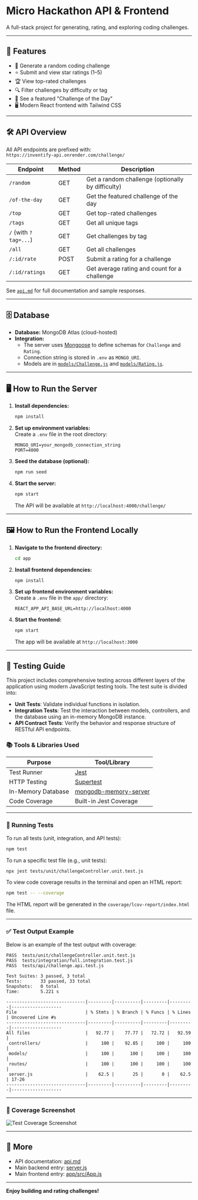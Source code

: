# Micro Hackathon API & Frontend

A full-stack project for generating, rating, and exploring coding challenges.

---

## 🚀 Features

- 🎲 Generate a random coding challenge
- ⭐ Submit and view star ratings (1–5)
- 🏆 View top-rated challenges
- 🔍 Filter challenges by difficulty or tag
- 🌟 See a featured "Challenge of the Day"
- 🖥️ Modern React frontend with Tailwind CSS

---

## 🛠️ API Overview

All API endpoints are prefixed with:  
`https://inventify-api.onrender.com/challenge/`

| Endpoint                   | Method | Description                                 |
|----------------------------|--------|---------------------------------------------|
| `/random`                  | GET    | Get a random challenge (optionally by difficulty) |
| `/of-the-day`              | GET    | Get the featured challenge of the day       |
| `/top`                     | GET    | Get top-rated challenges                    |
| `/tags`                    | GET    | Get all unique tags                         |
| `/` (with `?tag=...`)      | GET    | Get challenges by tag                       |
| `/all`                     | GET    | Get all challenges                          |
| `/:id/rate`                | POST   | Submit a rating for a challenge             |
| `/:id/ratings`             | GET    | Get average rating and count for a challenge|

See [`api.md`](api.md) for full documentation and sample responses.

---

## 🗄️ Database

- **Database:** MongoDB Atlas (cloud-hosted)
- **Integration:**  
  - The server uses [Mongoose](https://mongoosejs.com/) to define schemas for `Challenge` and `Rating`.
  - Connection string is stored in `.env` as `MONGO_URI`.
  - Models are in [`models/Challenge.js`](models/Challenge.js) and [`models/Rating.js`](models/Rating.js).

---

## 🖥️ How to Run the Server

1. **Install dependencies:**
   ```sh
   npm install
   ```

2. **Set up environment variables:**  
   Create a `.env` file in the root directory:
   ```
   MONGO_URI=your_mongodb_connection_string
   PORT=4000
   ```

3. **Seed the database (optional):**
   ```sh
   npm run seed
   ```

4. **Start the server:**
   ```sh
   npm start
   ```
   The API will be available at `http://localhost:4000/challenge/`

---

## 🖼️ How to Run the Frontend Locally

1. **Navigate to the frontend directory:**
   ```sh
   cd app
   ```

2. **Install frontend dependencies:**
   ```sh
   npm install
   ```

3. **Set up frontend environment variables:**  
   Create a `.env` file in the `app/` directory:
   ```
   REACT_APP_API_BASE_URL=http://localhost:4000
   ```

4. **Start the frontend:**
   ```sh
   npm start
   ```
   The app will be available at `http://localhost:3000`

---

## 🧪 Testing Guide

This project includes comprehensive testing across different layers of the application using modern JavaScript testing tools. The test suite is divided into:

- **Unit Tests**: Validate individual functions in isolation.
- **Integration Tests**: Test the interaction between models, controllers, and the database using an in-memory MongoDB instance.
- **API Contract Tests**: Verify the behavior and response structure of RESTful API endpoints.

### 📚 Tools & Libraries Used

| Purpose              | Tool/Library              |
|----------------------|---------------------------|
| Test Runner          | [Jest](https://jestjs.io) |
| HTTP Testing         | [Supertest](https://github.com/ladjs/supertest) |
| In-Memory Database   | [mongodb-memory-server](https://github.com/nodkz/mongodb-memory-server) |
| Code Coverage        | Built-in Jest Coverage    |

---

### 🚀 Running Tests

To run all tests (unit, integration, and API tests):

```bash
npm test
```

To run a specific test file (e.g., unit tests):

```bash
npx jest tests/unit/challengeController.unit.test.js
```

To view code coverage results in the terminal and open an HTML report:

```bash
npm test -- --coverage
```

The HTML report will be generated in the `coverage/lcov-report/index.html` file.

---

### ✅ Test Output Example

Below is an example of the test output with coverage:

```
PASS  tests/unit/challengeController.unit.test.js
PASS  tests/integration/full.integration.test.js
PASS  tests/api/challenge.api.test.js

Test Suites: 3 passed, 3 total
Tests:       33 passed, 33 total
Snapshots:   0 total
Time:        5.221 s

------------------------------|---------|----------|---------|---------|------------------- 
File                          | % Stmts | % Branch | % Funcs | % Lines | Uncovered Line #s 
------------------------------|---------|----------|---------|---------|------------------- 
All files                     |   92.77 |    77.77 |   72.72 |   92.59 |                   
 controllers/                 |     100 |    92.85 |     100 |     100 |                   
 models/                      |     100 |      100 |     100 |     100 |                   
 routes/                      |     100 |      100 |     100 |     100 |                   
 server.js                    |    62.5 |       25 |       0 |    62.5 | 17-26             
------------------------------|---------|----------|---------|---------|------------------- 
```
---

### 📸 Coverage Screenshot

![Test Coverage Screenshot](![Image](https://github.com/user-attachments/assets/bc5c3b4f-69cd-4dfb-ac56-ea0d81ec8dfd))


---

## 📄 More

- API documentation: [api.md](api.md)
- Main backend entry: [server.js](server.js)
- Main frontend entry: [app/src/App.js](app/src/App.js)

---


**Enjoy building and rating challenges!**


